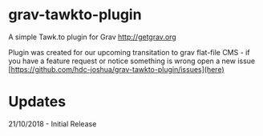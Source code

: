 # grav-tawkto-plugin
A simple Tawk.to plugin for Grav http://getgrav.org

Plugin was created for our upcoming transitation to grav flat-file CMS - if you have a feature request or notice something is wrong open a new issue [https://github.com/hdc-joshua/grav-tawkto-plugin/issues](here) 

# Updates
21/10/2018 - Initial Release
